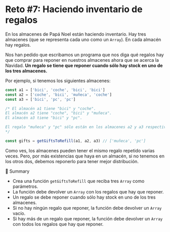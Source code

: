 # Reto #7: Haciendo inventario de regalos

En los almacenes de Papá Noel están haciendo inventario. Hay tres almacenes (que se representa cada uno como un `Array`). En cada almacén hay regalos.

Nos han pedido que escribamos un programa que nos diga qué regalos hay que comprar para reponer en nuestros almacenes ahora que se acerca la Navidad. **Un regalo se tiene que reponer cuando sólo hay stock en uno de los tres almacenes.**

Por ejemplo, si tenemos los siguientes almacenes:

```js
const a1 = ['bici', 'coche', 'bici', 'bici']
const a2 = ['coche', 'bici', 'muñeca', 'coche']
const a3 = ['bici', 'pc', 'pc']

/* El almacén a1 tiene "bici" y "coche".
El almacén a2 tiene "coche", "bici" y "muñeca".
El almacén a3 tiene "bici" y "pc".

El regalo "muñeca" y "pc" sólo están en los almacenes a2 y a3 respectivamente.
*/

const gifts = getGiftsToRefill(a1, a2, a3) // ['muñeca', 'pc']
```

Como ves, los almacenes pueden tener el mismo regalo repetido varias veces. Pero, por más existencias que haya en un almacén, si no tenemos en los otros dos, debemos reponerlo para tener mejor distribución.

📝 Summary
- Crea una función `getGiftsToRefill` que reciba tres `Array` como parámetros.
- La función debe devolver un `Array` con los regalos que hay que reponer.
- Un regalo se debe reponer cuando sólo hay stock en uno de los tres almacenes.
- Si no hay ningún regalo que reponer, la función debe devolver un `Array` vacío.
- Si hay más de un regalo que reponer, la función debe devolver un `Array` con todos los regalos que hay que reponer.
